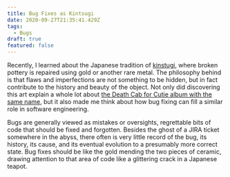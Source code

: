 ```yaml
---
title: Bug Fixes as Kintsugi
date: 2020-09-27T21:35:41.429Z
tags:
  - Bugs
draft: true
featured: false
---
```

Recently, I learned about the Japanese tradition of [kinstugi](https://en.wikipedia.org/wiki/Kintsugi), where broken pottery is repaired using gold or another rare metal.  The philosophy behind is that flaws and imperfections are not something to be hidden, but in fact contribute to the history and beauty of the object.  Not only did discovering this art explain a whole lot about [the Death Cab for Cutie album with the same name](https://en.wikipedia.org/wiki/Kintsugi_(album)), but it also made me think about how bug fixing can fill a similar role in software engineering.

Bugs are generally viewed as mistakes or oversights, regrettable bits of code that should be fixed and forgotten.  Besides the ghost of a JIRA ticket somewhere in the abyss, there often is very little record of the bug, its history, its cause, and its eventual evolution to a presumably more correct state.  Bug fixes should be like the gold mending the two pieces of ceramic, drawing attention to that area of code like a glittering crack in a Japanese teapot.